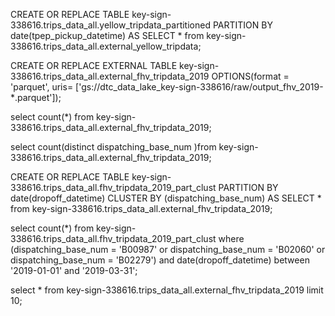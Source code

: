 <!-- Create the partitioned yellow tripdata -->
CREATE OR REPLACE TABLE key-sign-338616.trips_data_all.yellow_tripdata_partitioned
PARTITION BY date(tpep_pickup_datetime) AS 
SELECT * from key-sign-338616.trips_data_all.external_yellow_tripdata;

<!-- Load only 2019 data to the external table -->
CREATE OR REPLACE EXTERNAL TABLE key-sign-338616.trips_data_all.external_fhv_tripdata_2019
OPTIONS(format = 'parquet',
uris= ['gs://dtc_data_lake_key-sign-338616/raw/output_fhv_2019-*.parquet']);

<!-- Count the number of records in 2019 from external table -->
select count(*) from key-sign-338616.trips_data_all.external_fhv_tripdata_2019;

<!-- Count dspatching bases operating in 2019 -->
select count(distinct dispatching_base_num )from key-sign-338616.trips_data_all.external_fhv_tripdata_2019;

<!-- Create the clustered and partitioned 2019 data -->
CREATE OR REPLACE TABLE key-sign-338616.trips_data_all.fhv_tripdata_2019_part_clust
PARTITION BY date(dropoff_datetime)
CLUSTER BY (dispatching_base_num) AS
SELECT  * from key-sign-338616.trips_data_all.external_fhv_tripdata_2019;

<!-- count the number of trips on first 3 months of 2019 from 3 specific bases -->
select count(*) from key-sign-338616.trips_data_all.fhv_tripdata_2019_part_clust
where (dispatching_base_num = 'B00987' or dispatching_base_num = 'B02060' or dispatching_base_num = 'B02279') 
and date(dropoff_datetime) between '2019-01-01' and '2019-03-31';

<!-- Check what values are present for SR_Flag -->
select * from key-sign-338616.trips_data_all.external_fhv_tripdata_2019 limit 10;